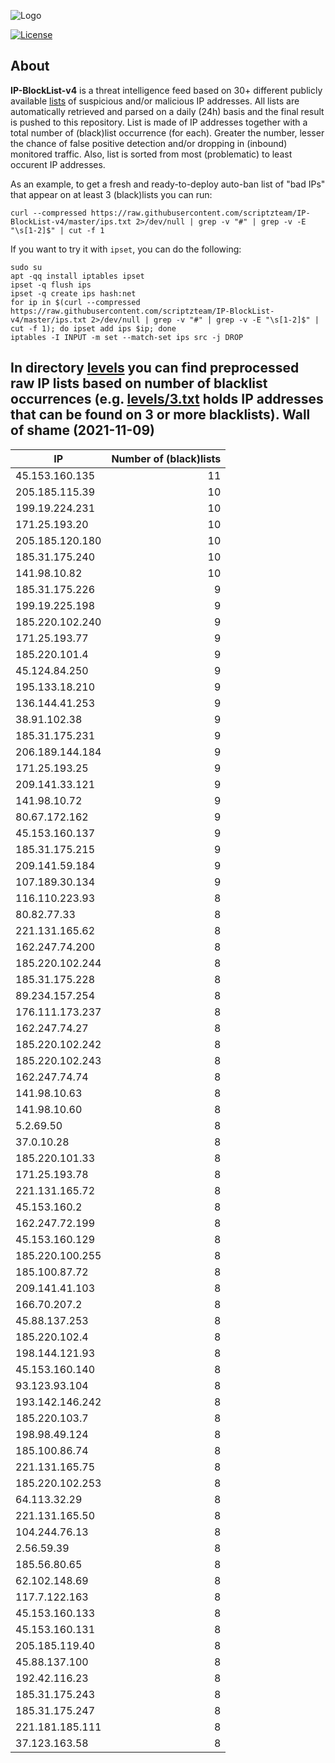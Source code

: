 ![Logo](https://i.imgur.com/PyKLAe7.png)

[![License](https://img.shields.io/badge/license-The_Unlicense-red.svg)](https://unlicense.org/)

About
----

**IP-BlockList-v4** is a threat intelligence feed based on 30+ different publicly available [lists](https://github.com/stamparm/maltrail) of suspicious and/or malicious IP addresses. All lists are automatically retrieved and parsed on a daily (24h) basis and the final result is pushed to this repository. List is made of IP addresses together with a total number of (black)list occurrence (for each). Greater the number, lesser the chance of false positive detection and/or dropping in (inbound) monitored traffic. Also, list is sorted from most (problematic) to least occurent IP addresses.

As an example, to get a fresh and ready-to-deploy auto-ban list of "bad IPs" that appear on at least 3 (black)lists you can run:

```
curl --compressed https://raw.githubusercontent.com/scriptzteam/IP-BlockList-v4/master/ips.txt 2>/dev/null | grep -v "#" | grep -v -E "\s[1-2]$" | cut -f 1
```

If you want to try it with `ipset`, you can do the following:

```
sudo su
apt -qq install iptables ipset
ipset -q flush ips
ipset -q create ips hash:net
for ip in $(curl --compressed https://raw.githubusercontent.com/scriptzteam/IP-BlockList-v4/master/ips.txt 2>/dev/null | grep -v "#" | grep -v -E "\s[1-2]$" | cut -f 1); do ipset add ips $ip; done
iptables -I INPUT -m set --match-set ips src -j DROP
```

In directory [levels](levels) you can find preprocessed raw IP lists based on number of blacklist occurrences (e.g. [levels/3.txt](levels/3.txt) holds IP addresses that can be found on 3 or more blacklists).
Wall of shame (2021-11-09)
----

|IP|Number of (black)lists|
|---|--:|
45.153.160.135|11
205.185.115.39|10
199.19.224.231|10
171.25.193.20|10
205.185.120.180|10
185.31.175.240|10
141.98.10.82|10
185.31.175.226|9
199.19.225.198|9
185.220.102.240|9
171.25.193.77|9
185.220.101.4|9
45.124.84.250|9
195.133.18.210|9
136.144.41.253|9
38.91.102.38|9
185.31.175.231|9
206.189.144.184|9
171.25.193.25|9
209.141.33.121|9
141.98.10.72|9
80.67.172.162|9
45.153.160.137|9
185.31.175.215|9
209.141.59.184|9
107.189.30.134|9
116.110.223.93|8
80.82.77.33|8
221.131.165.62|8
162.247.74.200|8
185.220.102.244|8
185.31.175.228|8
89.234.157.254|8
176.111.173.237|8
162.247.74.27|8
185.220.102.242|8
185.220.102.243|8
162.247.74.74|8
141.98.10.63|8
141.98.10.60|8
5.2.69.50|8
37.0.10.28|8
185.220.101.33|8
171.25.193.78|8
221.131.165.72|8
45.153.160.2|8
162.247.72.199|8
45.153.160.129|8
185.220.100.255|8
185.100.87.72|8
209.141.41.103|8
166.70.207.2|8
45.88.137.253|8
185.220.102.4|8
198.144.121.93|8
45.153.160.140|8
93.123.93.104|8
193.142.146.242|8
185.220.103.7|8
198.98.49.124|8
185.100.86.74|8
221.131.165.75|8
185.220.102.253|8
64.113.32.29|8
221.131.165.50|8
104.244.76.13|8
2.56.59.39|8
185.56.80.65|8
62.102.148.69|8
117.7.122.163|8
45.153.160.133|8
45.153.160.131|8
205.185.119.40|8
45.88.137.100|8
192.42.116.23|8
185.31.175.243|8
185.31.175.247|8
221.181.185.111|8
37.123.163.58|8
